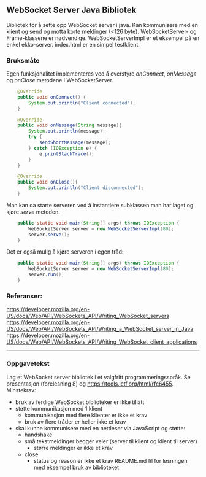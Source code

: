 ## WebSocket Server Java Bibliotek

Bibliotek for å sette opp WebSocket server i java. Kan kommunisere med en klient og send og motta korte meldinger (<126 byte).
WebSocketServer- og Frame-klassene er nødvendige. WebSocketServerImpl er et eksempel på en enkel ekko-server. index.html er en simpel testklient.

### Bruksmåte

Egen funksjonalitet implementeres ved å overstyre *onConnect*, *onMessage* og *onClose* metodene i WebSocketServer.
```java
    @Override
    public void onConnect() {
        System.out.println("Client connected");
    }

    @Override
    public void onMessage(String message){
        System.out.println(message);
        try {
            sendShortMessage(message);
        } catch (IOException e) {
            e.printStackTrace();
        }
    }

    @Override
    public void onClose(){
        System.out.println("Client disconnected");
    }
```

Man kan da starte serveren ved å instantiere subklassen man har laget og kjøre *serve* metoden.
```java
    public static void main(String[] args) throws IOException {
        WebSocketServer server = new WebSocketServerImpl(80);
        server.serve();
    }
```

Det er også mulig å kjøre serveren i egen tråd:
```java
    public static void main(String[] args) throws IOException {
        WebSocketServer server = new WebSocketServerImpl(80);
        server.run();
    }
```




### Referanser:
  https://developer.mozilla.org/en-US/docs/Web/API/WebSockets_API/Writing_WebSocket_servers
  https://developer.mozilla.org/en-US/docs/Web/API/WebSockets_API/Writing_a_WebSocket_server_in_Java
  https://developer.mozilla.org/en-US/docs/Web/API/WebSockets_API/Writing_WebSocket_client_applications

---

### Oppgavetekst

Lag et WebSocket server bibliotek i et valgfritt programmeringsspråk. Se presentasjon (forelesning 8) og https://tools.ietf.org/html/rfc6455. Minstekrav:

- bruk av ferdige WebSocket biblioteker er ikke tillatt
- støtte kommunikasjon med 1 klient
  - kommunikasjon med flere klienter er ikke et krav
  - bruk av flere tråder er heller ikke et krav
- skal kunne kommunisere med en nettleser via JavaScript og støtte:
   - handshake
   - små tekstmeldinger begger veier (server til klient og klient til server)
      - større meldinger er ikke et krav
    - close
      - status og reason er ikke et krav
README.md fil for løsningen med eksempel bruk av biblioteket


